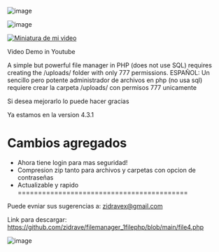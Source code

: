 ![image](https://github.com/user-attachments/assets/1e43e024-08a2-4cff-900c-75ebcb50e2cf)


![image](https://github.com/user-attachments/assets/8ed71c49-a816-4fde-89dd-2350833e270f)






[![Miniatura de mi video](https://i.ytimg.com/vi/wvbwX_QGi48/hqdefault.jpg)](https://www.youtube.com/watch?v=wvbwX_QGi48)

Video Demo in Youtube

A simple but powerful file manager in PHP (does not use SQL) requires creating the /uploads/ folder with only 777 permissions.
ESPAÑOL:
Un sencillo pero potente administrador de archivos en php (no usa sql) requiere crear la carpeta /uploads/ con permisos 777 unicamente

Si desea mejorarlo lo puede hacer gracias

Ya estamos en la version 4.3.1

Cambios agregados
==========================================
+ Ahora tiene login para mas seguridad!
+ Compresion zip tanto para archivos y carpetas con opcion de contraseñas
+ Actualizable y rapido
==========================================

Puede evniar sus sugerencias a: zidravex@gmail.com

Link para descargar:
[https://github.com/zidrave/filemanager_1filephp/blob/main/file4.php ](https://raw.githubusercontent.com/zidrave/filemanager_1filephp/main/file4.php)

![image](https://github.com/user-attachments/assets/443d9e76-a7a6-4548-9370-efad1dd8d717)

